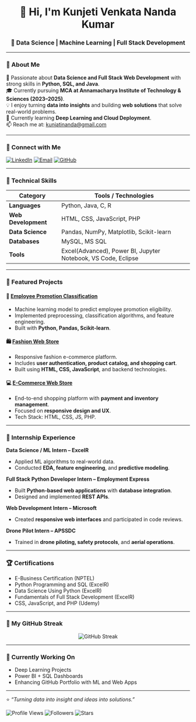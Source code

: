 <!-- Profile README for Kunjeti Venkata Nanda Kumar -->

<h1 align="center">👋 Hi, I'm Kunjeti Venkata Nanda Kumar</h1>
<h3 align="center">🚀 Data Science | Machine Learning | Full Stack Development</h3>

---

### 💫 About Me  
🎯 Passionate about **Data Science and Full Stack Web Development** with strong skills in **Python, SQL, and Java**.  
🎓 Currently pursuing **MCA at Annamacharya Institute of Technology & Sciences (2023–2025)**.  
💡 I enjoy turning **data into insights** and building **web solutions** that solve real-world problems.  
🌱 Currently learning **Deep Learning and Cloud Deployment**.  
📫 Reach me at: [kunjatinanda@gmail.com](mailto:kunjatinanda@gmail.com)

---

### 🔗 Connect with Me  
<p align="left">
<a href="https://linkedin.com/in/kvnandakumar123" target="_blank"><img src="https://img.shields.io/badge/LinkedIn-blue?style=for-the-badge&logo=linkedin" alt="LinkedIn"/></a>
<a href="mailto:kunjatinanda@gmail.com"><img src="https://img.shields.io/badge/Email-red?style=for-the-badge&logo=gmail" alt="Email"/></a>
<a href="https://github.com/kunjetivenkatanandakumar"><img src="https://img.shields.io/badge/GitHub-black?style=for-the-badge&logo=github" alt="GitHub"/></a>
</p>

---

### 🧠 Technical Skills

| Category | Tools / Technologies |
|-----------|----------------------|
| **Languages** | Python, Java, C, R |
| **Web Development** | HTML, CSS, JavaScript, PHP |
| **Data Science** | Pandas, NumPy, Matplotlib, Scikit-learn |
| **Databases** | MySQL, MS SQL |
| **Tools** | Excel(Advanced), Power BI, Jupyter Notebook, VS Code, Eclipse |

---

### 🚀 Featured Projects

#### 🧩 [Employee Promotion Classification](https://github.com/kunjetivenkatanandakumar/employee-promotion-classification)
- Machine learning model to predict employee promotion eligibility.  
- Implemented preprocessing, classification algorithms, and feature engineering.  
- Built with **Python, Pandas, Scikit-learn**.

#### 🛍️ [Fashion Web Store](https://github.com/kunjetivenkatanandakumar/project)
- Responsive fashion e-commerce platform.  
- Includes **user authentication, product catalog, and shopping cart**.  
- Built using **HTML, CSS, JavaScript**, and backend technologies.

#### 💻 [E-Commerce Web Store](https://github.com/kunjetivenkatanandakumar/pro)
- End-to-end shopping platform with **payment and inventory management**.  
- Focused on **responsive design and UX**.  
- Tech Stack: HTML, CSS, JS, PHP.

---

### 🧩 Internship Experience

**Data Science / ML Intern – ExcelR**  
- Applied ML algorithms to real-world data.  
- Conducted **EDA, feature engineering**, and **predictive modeling**.

**Full Stack Python Developer Intern – Employment Express**  
- Built **Python-based web applications** with **database integration**.  
- Designed and implemented **REST APIs**.

**Web Development Intern – Microsoft**  
- Created **responsive web interfaces** and participated in code reviews.

**Drone Pilot Intern – APSSDC**  
- Trained in **drone piloting, safety protocols**, and **aerial operations**.

---

### 🏆 Certifications

- E-Business Certification (NPTEL)  
- Python Programming and SQL (ExcelR)  
- Data Science Using Python (ExcelR)  
- Fundamentals of Full Stack Development (ExcelR)  
- CSS, JavaScript, and PHP (Udemy)  

---

### 🧭 My GitHub Streak
<p align="center">
  <img src="https://github-readme-streak-stats.herokuapp.com/?user=kunjetivenkatanandakumar&theme=radical" alt="GitHub Streak"/>
</p>

---

### 🌱 Currently Working On
- Deep Learning Projects  
- Power BI + SQL Dashboards  
- Enhancing GitHub Portfolio with ML and Web Apps  

---

⭐ _“Turning data into insight and ideas into solutions.”_  

![Profile Views](https://komarev.com/ghpvc/?username=kunjetivenkatanandakumar&color=blue)
![Followers](https://img.shields.io/github/followers/kunjetivenkatanandakumar?label=Followers)
![Stars](https://img.shields.io/github/stars/kunjetivenkatanandakumar?label=Stars)






